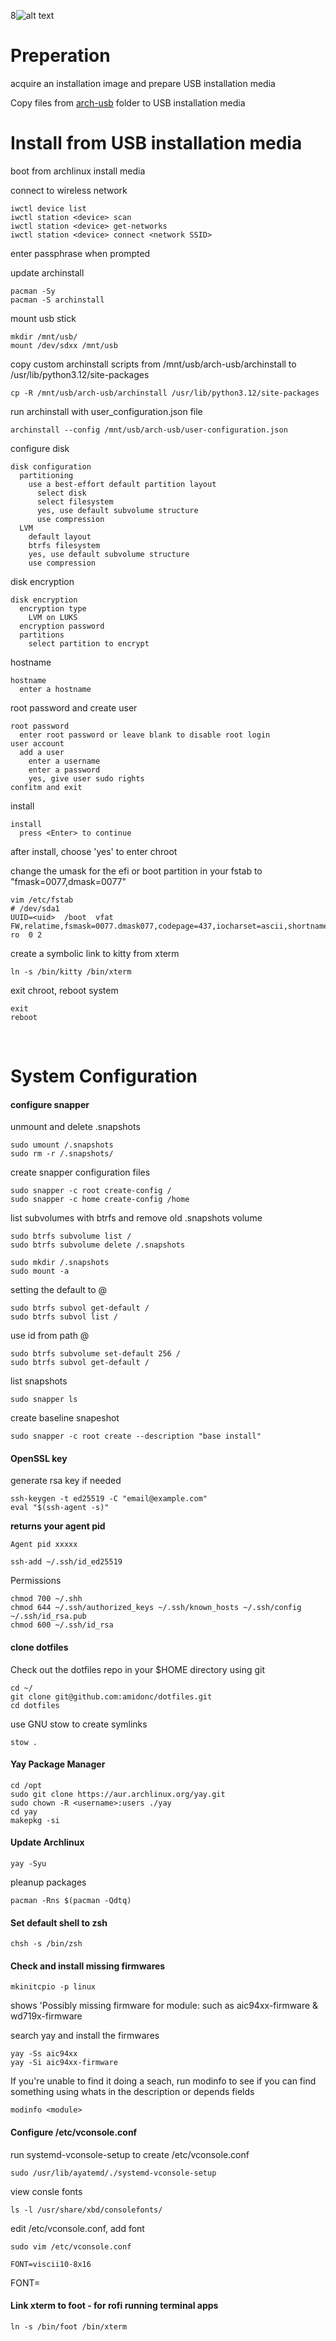 8![alt text][logo]

[logo]: https://archlinux.org/static/logos/archlinux-logo-dark-1200dpi.b42bd35d5916.png "Arch BTW"

# Preperation

acquire an installation image and prepare USB installation media

Copy files from [arch-usb](arch-usb/) folder to USB installation media


# Install from USB installation media

boot from archlinux install media

connect to wireless network
```
iwctl device list
iwctl station <device> scan
iwctl station <device> get-networks
iwctl station <device> connect <network SSID>
```
enter passphrase when prompted

update archinstall
```
pacman -Sy
pacman -S archinstall
```

mount usb stick
```
mkdir /mnt/usb/
mount /dev/sdxx /mnt/usb
```

copy custom archinstall scripts from /mnt/usb/arch-usb/archinstall to /usr/lib/python3.12/site-packages
```
cp -R /mnt/usb/arch-usb/archinstall /usr/lib/python3.12/site-packages
```
run archinstall with user_configuration.json file
```
archinstall --config /mnt/usb/arch-usb/user-configuration.json
```
configure disk
```
disk configuration
  partitioning
    use a best-effort default partition layout
      select disk
      select filesystem
      yes, use default subvolume structure
      use compression
  LVM
    default layout
    btrfs filesystem
    yes, use default subvolume structure
    use compression
```
disk encryption
```
disk encryption
  encryption type
    LVM on LUKS
  encryption password
  partitions
    select partition to encrypt
```
hostname
```
hostname
  enter a hostname
```
root password and create user
```
root password
  enter root password or leave blank to disable root login
user account
  add a user
    enter a username
    enter a password
    yes, give user sudo rights
confitm and exit
```
install
```
install
  press <Enter> to continue
```

after install, choose 'yes' to enter chroot

change the umask for the efi or boot partition in your fstab to "fmask=0077,dmask=0077"
```
vim /etc/fstab
# /dev/sda1
UUID=<uid>  /boot  vfat  FW,relatime,fsmask=0077.dmask077,codepage=437,iocharset=ascii,shortname=mixed,utf8,errors=remount-ro  0 2
```

create a symbolic link to kitty from xterm
```
ln -s /bin/kitty /bin/xterm
```
exit chroot, reboot system
```
exit
reboot
```

<br/>

# System Configuration

#### configure snapper
unmount and delete .snapshots
```
sudo umount /.snapshots
sudo rm -r /.snapshots/
```
create snapper configuration files
```
sudo snapper -c root create-config /
sudo snapper -c home create-config /home
```
list subvolumes with btrfs and remove old .snapshots volume
```
sudo btrfs subvolume list /
sudo btrfs subvolume delete /.snapshots

sudo mkdir /.snapshots
sudo mount -a
```
setting the default to @
```
sudo btrfs subvol get-default /
sudo btrfs subvol list /
```
use id from path @
```
sudo btrfs subvolume set-default 256 /
sudo btrfs subvol get-default /
```
list snapshots
```
sudo snapper ls
```
create baseline snapeshot

```
sudo snapper -c root create --description "base install" 
```

#### OpenSSL key
generate rsa key if needed
```
ssh-keygen -t ed25519 -C "email@example.com"
eval "$(ssh-agent -s)"
```
**returns your agent pid**
```
Agent pid xxxxx
```
```
ssh-add ~/.ssh/id_ed25519
```
Permissions
```
chmod 700 ~/.shh	
chmod 644 ~/.ssh/authorized_keys ~/.ssh/known_hosts ~/.ssh/config ~/.ssh/id_rsa.pub
chmod 600 ~/.ssh/id_rsa
```

#### clone dotfiles

Check out the dotfiles repo in your $HOME directory using git
```
cd ~/
git clone git@github.com:amidonc/dotfiles.git
cd dotfiles
```
use GNU stow to create symlinks
```
stow .
```
 
#### Yay Package Manager
```
cd /opt
sudo git clone https://aur.archlinux.org/yay.git  
sudo chown -R <username>:users ./yay
cd yay
makepkg -si
```

#### Update Archlinux
```
yay -Syu
```

pleanup packages
```
pacman -Rns $(pacman -Qdtq)
```

#### Set default shell to zsh
```
chsh -s /bin/zsh
```

#### Check and install missing firmwares
```
mkinitcpio -p linux
```
shows 'Possibly missing firmware for module: 
such as aic94xx-firmware & wd719x-firmware

search yay and install the firmwares
```
yay -Ss aic94xx
yay -Si aic94xx-firmware
```

If you're unable to find it doing a seach, run modinfo to see 
if you can find something using whats in the description or
depends fields
```
modinfo <module>
```
#### Configure /etc/vconsole.conf
run systemd-vconsole-setup  to create /etc/vconsole.conf
```
sudo /usr/lib/ayatemd/./systemd-vconsole-setup
```
view consle fonts
```
ls -l /usr/share/xbd/consolefonts/
```
edit /etc/vconsole.conf, add font
```
sudo vim /etc/vconsole.conf

FONT=viscii10-8x16
```


FONT=

#### Link xterm to foot - for rofi running terminal apps
```
ln -s /bin/foot /bin/xterm
```
